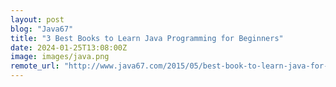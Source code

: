 ```yaml
---
layout: post
blog: "Java67"
title: "3 Best Books to Learn Java Programming for Beginners"
date: 2024-01-25T13:08:00Z
image: images/java.png
remote_url: "http://www.java67.com/2015/05/best-book-to-learn-java-for-beginners.html"
---
```

